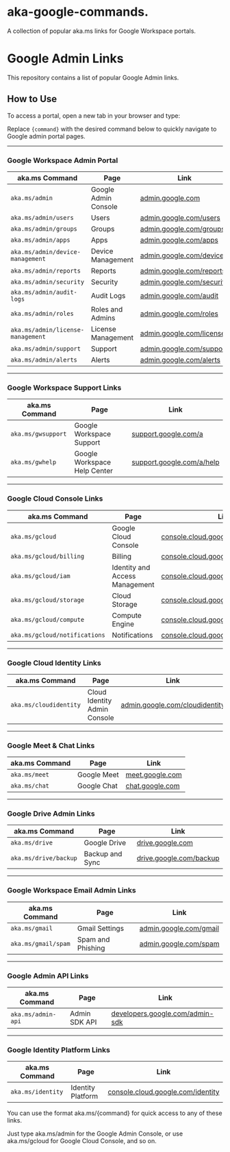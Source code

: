 # aka-google-commands.

A collection of popular aka.ms links for Google Workspace portals.

# Google Admin Links

This repository contains a list of popular Google Admin links.

## How to Use

To access a portal, open a new tab in your browser and type:

Replace `{command}` with the desired command below to quickly navigate to Google admin portal pages.

---

### **Google Workspace Admin Portal**
| **aka.ms Command** | **Page** | **Link** |
|---------------------------|-------------------------------|-------------------------------|
| `aka.ms/admin` | Google Admin Console | [admin.google.com](https://admin.google.com) |
| `aka.ms/admin/users` | Users | [admin.google.com/users](https://admin.google.com/users) |
| `aka.ms/admin/groups` | Groups | [admin.google.com/groups](https://admin.google.com/groups) |
| `aka.ms/admin/apps` | Apps | [admin.google.com/apps](https://admin.google.com/apps) |
| `aka.ms/admin/device-management` | Device Management | [admin.google.com/devices](https://admin.google.com/devices) |
| `aka.ms/admin/reports` | Reports | [admin.google.com/reports](https://admin.google.com/reports) |
| `aka.ms/admin/security` | Security | [admin.google.com/security](https://admin.google.com/security) |
| `aka.ms/admin/audit-logs` | Audit Logs | [admin.google.com/audit](https://admin.google.com/audit) |
| `aka.ms/admin/roles` | Roles and Admins | [admin.google.com/roles](https://admin.google.com/roles) |
| `aka.ms/admin/license-management` | License Management | [admin.google.com/licenses](https://admin.google.com/licenses) |
| `aka.ms/admin/support` | Support | [admin.google.com/support](https://admin.google.com/support) |
| `aka.ms/admin/alerts` | Alerts | [admin.google.com/alerts](https://admin.google.com/alerts) |

---

### **Google Workspace Support Links**
| **aka.ms Command** | **Page** | **Link** |
|---------------------------|-------------------------------|-------------------------------|
| `aka.ms/gwsupport` | Google Workspace Support | [support.google.com/a](https://support.google.com/a) |
| `aka.ms/gwhelp` | Google Workspace Help Center | [support.google.com/a/help](https://support.google.com/a/help) |

---

### **Google Cloud Console Links**
| **aka.ms Command** | **Page** | **Link** |
|---------------------------|-------------------------------|-------------------------------|
| `aka.ms/gcloud` | Google Cloud Console | [console.cloud.google.com](https://console.cloud.google.com) |
| `aka.ms/gcloud/billing` | Billing | [console.cloud.google.com/billing](https://console.cloud.google.com/billing) |
| `aka.ms/gcloud/iam` | Identity and Access Management | [console.cloud.google.com/iam](https://console.cloud.google.com/iam) |
| `aka.ms/gcloud/storage` | Cloud Storage | [console.cloud.google.com/storage](https://console.cloud.google.com/storage) |
| `aka.ms/gcloud/compute` | Compute Engine | [console.cloud.google.com/compute](https://console.cloud.google.com/compute) |
| `aka.ms/gcloud/notifications` | Notifications | [console.cloud.google.com/notifications](https://console.cloud.google.com/notifications) |

---

### **Google Cloud Identity Links**
| **aka.ms Command** | **Page** | **Link** |
|---------------------------|-------------------------------|-------------------------------|
| `aka.ms/cloudidentity` | Cloud Identity Admin Console | [admin.google.com/cloudidentity](https://admin.google.com/cloudidentity) |

---

### **Google Meet & Chat Links**
| **aka.ms Command** | **Page** | **Link** |
|---------------------------|-------------------------------|-------------------------------|
| `aka.ms/meet` | Google Meet | [meet.google.com](https://meet.google.com) |
| `aka.ms/chat` | Google Chat | [chat.google.com](https://chat.google.com) |

---

### **Google Drive Admin Links**
| **aka.ms Command** | **Page** | **Link** |
|---------------------------|-------------------------------|-------------------------------|
| `aka.ms/drive` | Google Drive | [drive.google.com](https://drive.google.com) |
| `aka.ms/drive/backup` | Backup and Sync | [drive.google.com/backup](https://drive.google.com/backup) |

---

### **Google Workspace Email Admin Links**
| **aka.ms Command** | **Page** | **Link** |
|---------------------------|-------------------------------|-------------------------------|
| `aka.ms/gmail` | Gmail Settings | [admin.google.com/gmail](https://admin.google.com/gmail) |
| `aka.ms/gmail/spam` | Spam and Phishing | [admin.google.com/spam](https://admin.google.com/spam) |

---

### **Google Admin API Links**
| **aka.ms Command** | **Page** | **Link** |
|---------------------------|-------------------------------|-------------------------------|
| `aka.ms/admin-api` | Admin SDK API | [developers.google.com/admin-sdk](https://developers.google.com/admin-sdk) |

---

### **Google Identity Platform Links**
| **aka.ms Command** | **Page** | **Link** |
|---------------------------|-------------------------------|-------------------------------|
| `aka.ms/identity` | Identity Platform | [console.cloud.google.com/identity](https://console.cloud.google.com/identity) |

You can use the format aka.ms/{command} for quick access to any of these links.

Just type aka.ms/admin for the Google Admin Console, or use aka.ms/gcloud for Google Cloud Console, and so on.
